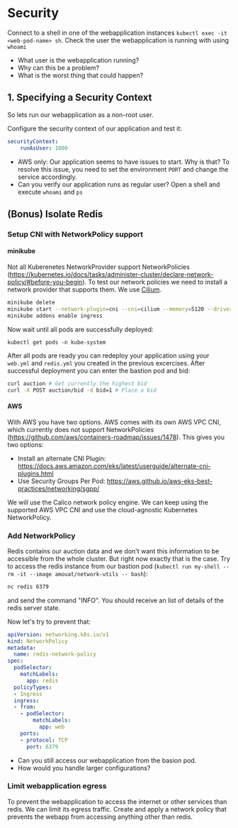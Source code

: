 # Security

Connect to a shell in one of the webapplication instances `kubectl exec -it <web-pod-name> sh`. Check the user the webapplication is running with using `whoami`

- What user is the webapplication running?
- Why can this be a problem?
- What is the worst thing that could happen?

## 1. Specifying a Security Context

So lets run our webapplication as a non-root user.

Configure the security context of our application and test it:

```yaml
securityContext:
    runAsUser: 1000
```

- AWS only: Our application seems to have issues to start. Why is that? 
To resolve this issue, you need to set the environment `PORT` and change the service accordingly.
- Can you verify our application runs as regular user? Open a shell and execute `whoami` and `ps`

## (Bonus) Isolate Redis 

### Setup CNI with NetworkPolicy support 
#### minikube

Not all Kuberenetes NetworkProvider support NetworkPolicies (https://kubernetes.io/docs/tasks/administer-cluster/declare-network-policy/#before-you-begin). To test our network policies we need to install a network provider that supports them. We use [Cilium](https://cilium.io/).

```bash
minikube delete
minikube start --network-plugin=cni --cni=cilium --memory=5120 --driver=<virtualbox|hyperv>
minikube addons enable ingress
```

Now wait until all pods are successfully deployed:

```
kubectl get pods -n kube-system
```

After all pods are ready you can redeploy your application using your `web.yml` and `redis.yml` you created in the previous excercises. After successful deployment you can enter the bastion pod and bid:

```bash
curl auction # Get currently the highest bid
curl -X POST auction/bid -d bid=1 # Place a bid
```

#### AWS
With AWS you have two options. AWS comes with its own AWS VPC CNI, which currently does not support NetworkPolicies (https://github.com/aws/containers-roadmap/issues/1478).
This gives you two options:
* Install an alternate CNI Plugin: https://docs.aws.amazon.com/eks/latest/userguide/alternate-cni-plugins.html
* Use Security Groups Per Pod: https://aws.github.io/aws-eks-best-practices/networking/sgpp/

We will use the Calico network policy engine. We can keep using the supported AWS VPC CNI and use the cloud-agnostic
Kubernetes NetworkPolicy.

### Add NetworkPolicy

Redis contains our auction data and we don't want this information to be accessible from the whole cluster. But right now exactly that is the case. Try to access the redis instance from our bastion pod (`kubectl run my-shell --rm -it --image amouat/network-utils -- bash`):

```bash
nc redis 6379
```

and send the command "INFO". You should receive an list of details of the redis server state.

Now let's try to prevent that:

```yaml
apiVersion: networking.k8s.io/v1
kind: NetworkPolicy
metadata:
  name: redis-network-policy
spec:
  podSelector:
    matchLabels:
      app: redis
  policyTypes:
  - Ingress
  ingress:
  - from:
    - podSelector:
        matchLabels:
          app: web
    ports:
    - protocol: TCP
      port: 6379
```

- Can you still access our webapplication from the basion pod.
- How would you handle larger configurations?

### Limit webapplication egress

To prevent the webapplication to access the internet or other services than redis. We can limit its egress traffic. Create and apply a network policy that prevents the webapp from accessing anything other than redis.
